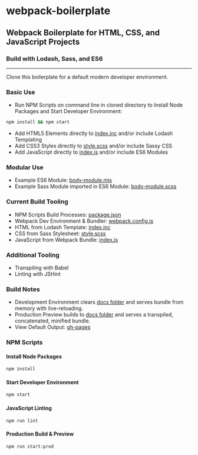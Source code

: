 # webpack-boilerplate
## Webpack Boilerplate for HTML, CSS, and JavaScript Projects
### Build with Lodash, Sass, and ES6
---

Clone this boilerplate for a default modern developer environment.

### Basic Use
* Run NPM Scripts on command line in cloned directory to Install Node Packages and Start Developer Environment:
```sh
npm install && npm start
```
* Add HTML5 Elements directly to [index.inc](https://github.com/benmcnulty/webpack-boilerplate/blob/master/src/html/index.inc) and/or include Lodash Templating
* Add CSS3 Styles directly to [style.scss](https://github.com/benmcnulty/webpack-boilerplate/blob/master/src/css/style.scss) and/or include Sassy CSS
* Add JavaScript directly to [index.js](https://github.com/benmcnulty/webpack-boilerplate/blob/master/src/js/index.js) and/or include ES6 Modules

### Modular Use
* Example ES6 Module: [body-module.mjs](https://github.com/benmcnulty/webpack-boilerplate/blob/master/src/js/body-module.mjs)
* Example Sass Module imported in ES6 Module: [body-module.scss](https://github.com/benmcnulty/webpack-boilerplate/blob/master/src/css/body-module.scss)

### Current Build Tooling
* NPM Scripts Build Processes: [package.json](https://github.com/benmcnulty/webpack-boilerplate/blob/master/package.json)
* Webpack Dev Environment & Bundler: [webpack.config.js](https://github.com/benmcnulty/webpack-boilerplate/blob/master/webpack.config.js)
* HTML from Lodash Template: [index.inc](https://github.com/benmcnulty/webpack-boilerplate/blob/master/src/html/index.inc)
* CSS from Sass Stylesheet: [style.scss](https://github.com/benmcnulty/webpack-boilerplate/blob/master/src/css/style.scss)
* JavaScript from Webpack Bundle: [index.js](https://github.com/benmcnulty/webpack-boilerplate/blob/master/src/js/index.js)

### Additional Tooling
* Transpiling with Babel
* Linting with JSHint

### Build Notes
* Development Environment clears [docs folder](https://github.com/benmcnulty/webpack-boilerplate/blob/master/docs/) and serves bundle from memory with live-reloading.
* Production Preview builds to [docs folder](https://github.com/benmcnulty/webpack-boilerplate/blob/master/docs/) and serves a transpiled, concatenated, minified bundle.
* View Default Output: [gh-pages](https://benmcnulty.github.io/webpack-boilerplate/)

### NPM Scripts
#### Install Node Packages
```sh
npm install
```

#### Start Developer Environment
```sh
npm start
```

#### JavaScript Linting
```sh
npm run lint
```

#### Production Build & Preview
```sh
npm run start:prod
```
